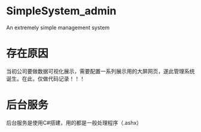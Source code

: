 # SimpleSystem_admin
An extremely simple management system

# 存在原因
  当初公司要做数据可视化展示，需要配置一系列展示用的大屏网页，遂此管理系统诞生。在此，仅做代码记录！！！

# 后台服务
  后台服务是使用C#搭建，用的都是一般处理程序（.ashx）
  

  
